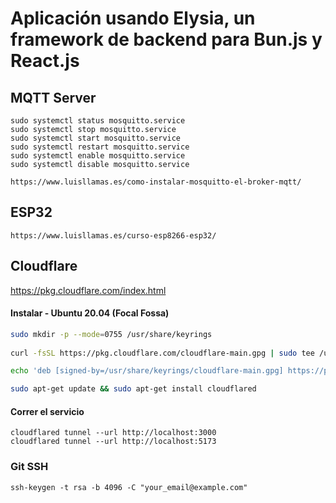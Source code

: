 # Aplicación usando Elysia, un framework de backend para Bun.js y React.js


## MQTT Server

    sudo systemctl status mosquitto.service
    sudo systemctl stop mosquitto.service
    sudo systemctl start mosquitto.service
    sudo systemctl restart mosquitto.service
    sudo systemctl enable mosquitto.service
    sudo systemctl disable mosquitto.service

    https://www.luisllamas.es/como-instalar-mosquitto-el-broker-mqtt/
    
## ESP32
    https://www.luisllamas.es/curso-esp8266-esp32/

## Cloudflare

https://pkg.cloudflare.com/index.html

#### Instalar - Ubuntu 20.04 (Focal Fossa)

```bash
sudo mkdir -p --mode=0755 /usr/share/keyrings
    
curl -fsSL https://pkg.cloudflare.com/cloudflare-main.gpg | sudo tee /usr/share/keyrings/cloudflare-main.gpg >/dev/null

echo 'deb [signed-by=/usr/share/keyrings/cloudflare-main.gpg] https://pkg.cloudflare.com/cloudflared focal main' | sudo tee /etc/apt/sources.list.d/cloudflared.list

sudo apt-get update && sudo apt-get install cloudflared
```
#### Correr el servicio

    cloudflared tunnel --url http://localhost:3000
    cloudflared tunnel --url http://localhost:5173

### Git SSH

    ssh-keygen -t rsa -b 4096 -C "your_email@example.com"